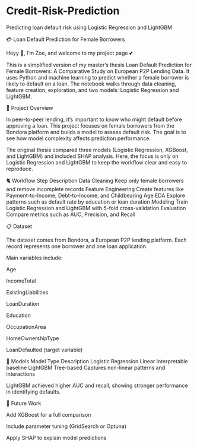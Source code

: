 # Credit-Risk-Prediction
Predicting loan default risk using Logistic Regression and LightGBM

💳 Loan Default Prediction for Female Borrowers

Heyy 🤸, I’m Zoe, and welcome to my project page 💕

This is a simplified version of my master’s thesis Loan Default Prediction for Female Borrowers: A Comparative Study on European P2P Lending Data.
It uses Python and machine learning to predict whether a female borrower is likely to default on a loan.
The notebook walks through data cleaning, feature creation, exploration, and two models: Logistic Regression and LightGBM.

🔎 Project Overview

In peer-to-peer lending, it’s important to know who might default before approving a loan.
This project focuses on female borrowers from the Bondora platform and builds a model to assess default risk.
The goal is to see how model complexity affects prediction performance.

The original thesis compared three models (Logistic Regression, XGBoost, and LightGBM) and included SHAP analysis.
Here, the focus is only on Logistic Regression and LightGBM to keep the workflow clear and easy to reproduce.

🐈 Workflow
Step	Description
Data Cleaning	Keep only female borrowers and remove incomplete records
Feature Engineering	Create features like Payment-to-Income, Debt-to-Income, and Childbearing Age
EDA	Explore patterns such as default rate by education or loan duration
Modeling	Train Logistic Regression and LightGBM with 5-fold cross-validation
Evaluation	Compare metrics such as AUC, Precision, and Recall

📋 Dataset

The dataset comes from Bondora, a European P2P lending platform.
Each record represents one borrower and one loan application.

Main variables include:

Age

IncomeTotal

ExistingLiabilities

LoanDuration

Education

OccupationArea

HomeOwnershipType

LoanDefaulted (target variable)

🧠 Models
Model	Type	Description
Logistic Regression	Linear	Interpretable baseline
LightGBM	Tree-based	Captures non-linear patterns and interactions

LightGBM achieved higher AUC and recall, showing stronger performance in identifying defaults.

🌸 Future Work

Add XGBoost for a full comparison

Include parameter tuning (GridSearch or Optuna)

Apply SHAP to explain model predictions

